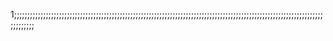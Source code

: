 1;;;;;;;;;;;;;;;;;;;;;;;;;;;;;;;;;;;;;;;;;;;;;;;;;;;;;;;;;;;;;;;;;;;;;;;;;;;;;;;;;;;;;;;;;;;;;;;;;;;;;;;;;;;;;;;;;;;;;;;;;;;;;;
